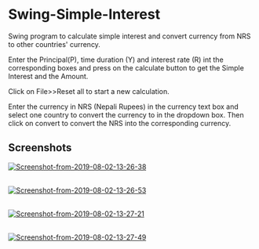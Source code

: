 # Swing-Simple-Interest
Swing program to calculate simple interest and convert currency from NRS to other countries' currency.

Enter the Principal(P), time duration (Y) and interest rate (R) int the corresponding boxes and press on the calculate button to get the Simple Interest and the Amount.

Click on File>>Reset all to start a new calculation.

Enter the currency in NRS (Nepali Rupees) in the currency text box and select one country to convert the currency to in the dropdown box. Then click on convert to convert the NRS into the corresponding currency.


## Screenshots

<a href="https://postimages.org/" target="_blank"><img src="https://i.postimg.cc/d1rmq6Cn/Screenshot-from-2019-08-02-13-26-38.png" alt="Screenshot-from-2019-08-02-13-26-38"/></a><br/><br/>

<a href="https://postimages.org/" target="_blank"><img src="https://i.postimg.cc/yxKhWRXK/Screenshot-from-2019-08-02-13-26-53.png" alt="Screenshot-from-2019-08-02-13-26-53"/></a><br/><br/>

<a href="https://postimages.org/" target="_blank"><img src="https://i.postimg.cc/SRG69KDM/Screenshot-from-2019-08-02-13-27-21.png" alt="Screenshot-from-2019-08-02-13-27-21"/></a><br/><br/>

<a href="https://postimages.org/" target="_blank"><img src="https://i.postimg.cc/1R0c2Ws3/Screenshot-from-2019-08-02-13-27-49.png" alt="Screenshot-from-2019-08-02-13-27-49"/></a><br/><br/>

